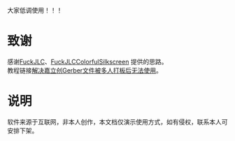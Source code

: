 大家低调使用！！！                                   

# 致谢
  感谢[FuckJLC](https://github.com/xiaolijiayou/FreeJLC)、[FuckJLCColorfulSilkscreen](https://github.com/HalfSweet/FuckJLCColorfulSilkscreen "其他EDA彩色丝印转换") 提供的思路。   
  教程链接[解决嘉立创Gerber文件被多人打板后无法使用](https://www.jianshu.com/p/fb3738f68978)。

# 说明  
软件来源于互联网，非本人创作，本文档仅演示使用方式，如有侵权，联系本人可安排下架。





